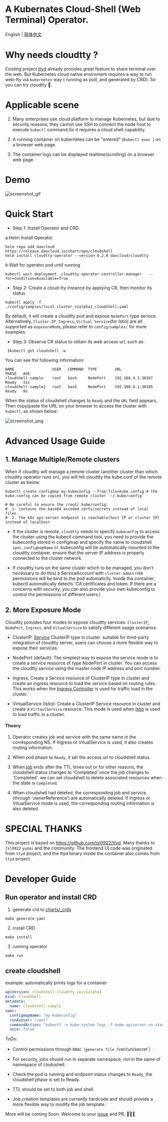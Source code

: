 # A Kubernates Cloud-Shell (Web Terminal) Operator.

English | [简体中文](https://github.com/cloudtty/cloudtty/blob/main/README_zh.md)

# Why needs cloudtty ?

Existing project [ttyd](https://github.com/tsl0922/ttyd) already provides great feature to share terminal over the web.
But Kubernetes cloud native enviroment requires a way to run web-tty via `kubernetes` way ( running as pod, and generated by CRD).
So you can try cloudtty :tada:.

# Applicable scene

1. Many enterprises use cloud platform to manage Kubernetes, but due to security reasons, they cannot use SSH to connect the node host to execute `kubectl` command.So it requires a cloud shell capability.

2. A running container on kubernetes can be "entered" (`Kubectl exec `) on a browser web page.

3. The container logs can be displayed realtime(scrolling) on a browser web page.

# Demo

![screenshot_gif](https://github.com/cloudtty/cloudtty/raw/main/docs/snapshot.gif)

# Quick Start

- Step 1: Install Operator and CRD

 a.Helm Install Operator
```
helm repo add daocloud  https://release.daocloud.io/chartrepo/cloudshell
helm install cloudtty-operator --version 0.2.0 daocloud/cloudtty
```

 b.Wait for operator pod until running
```
kubectl wait deployment  cloudtty-operator-controller-manager   --for=condition=Available=True
```


- Step 2: Create a cloud-tty instance by applying CR, then monitor its status
```
kubectl apply -f ./config/samples/local_cluster_v1alpha1_cloudshell.yaml
```

By default, it will create a cloudtty pod and expose `NodePort` type service.
Alternatively, `Cluster-IP`, `Ingress`, `Virtual Service`(for Istio) are all supported as `exposureMode`, please refer to `config/samples/` for more examples.

- Step 3: Observe CR status to obtain its web access url, such as:

```
 $kubectl get cloudshell -w
```

You can see the following information:

```shell
NAME                 USER   COMMAND  TYPE        URL                 PHASE   AGE
cloudshell-sample    root   bash     NodePort    192.168.4.1:30167   Ready   31s
cloudshell-sample2   root   bash     NodePort    192.168.4.1:30385   Ready   9s
```

When the status of cloudshell changes to `Ready` and the `URL` field appears, Then copy/paste the URL on your browser to access the cluster with `kubectl`, as shown below:

![screenshot_png](https://github.com/cloudtty/cloudtty/raw/main/docs/snapshot.png)


# Advanced Usage Guide

## 1. Manage Multiple/Remote clusters

When if cloudtty will manage a remote cluster (another cluster than which cloudtty operator runs on), you will tell cloudtty the kube.conf of the remote cluster as below:

```
kubectl create configmap my-kubeconfig --from-file=kube.config # the kube.config can be copied from remote cluster `~/.kube/config`

# Be careful to ensure the /root/.kube/config:
#  1. contains the base64 encoded certs/secrets instead of local files.
#  2. the k8s api-server endpoint is reachable(host IP or cluster IP) instead of localhost
```

* If the cluster is remote, `cloudtty` needs to specify `kubeconfig` to access the cluster using the kubectl command tool. you need to provide the kubeconfig stored in configmap and specify the name to cloudshell `spec.configmapName` cr. kubeconfig will be automatically mounted to the cloudtty container. ensure that the server IP address is properly connected to the cluster network.

* If cloudtty runs on the same cluster which to be managed, you don't necessary to do this( a ServiceAccount with `cluster-admin` role permissions will be bind to the pod automaticlly. Inside the container, kubectl automatically detects 'CA'certificates and token. If there are a concerns with security, you can also provide your own kubeconfig to control the permissions of different users.)

## 2. More Exposure Mode

Cloudtty provides four modes to expose cloudtty services: `ClusterIP`, `NodePort`, `Ingress`, and `VitualService` to satisfy different usage scenarios:

* ClusterIP: [Service](https://kubernetes.io/docs/concepts/services-networking/service/) ClusterIP type in cluster. suitable for third-party integration of cloudtty server, users can choose a more flexible way to expose their services.

* NodePort (default): The simplest way to expose the service mode is to create a service resource of type NodePort in cluster. You can access the cloudtty service using the master node IP address and port number.

* Ingress: Create a Service resource of ClusterIP type in cluster and create an ingress resource to load the service based on routing rules. This works when the [Ingress Controller](https://kubernetes.io/docs/concepts/services-networking/ingress-controllers/) is used for traffic load in the cluster.

* VirtualService (Istio): Create a ClusterIP Service resource in cluster and create a `VirtaulService` resource. This mode is used when [Istio](https://github.com/istio/istio) is used to load traffic in a cluster.

#### Theory

1. Operator creates job and service with the same name in the corresponding NS. If Ingress or VitualService is used, it also creates routing information.

2. When pod phase to `Ready`, it set the access url to cloudshell status.

3. When [job](https://kubernetes.io/docs/concepts/workloads/controllers/job/) ends after the TTL times out or for other reasons, the cloudshell status changes to 'Completed' once the job changes to 'Completed'. we can set cloudshell to delete associated resources when the state is `Completed`.

4. When cloudshell had deleted, the corresponding job and service (through 'ownerReference') are automatically deleted. If Ingress or VitualService mode is used, the corresponding routing information is also deleted.

# SPECIAL THANKS
This project is based on https://github.com/tsl0922/ttyd. Many thanks to `tsl0922` `yudai` and the community.
The frontend UI code was originated from `ttyd` project, and the ttyd binary inside the container also comes from `ttyd` project.

# Developer Guide

## Run operator and install CRD
  
1. generate crd to [charts/_crds]()

```shell
make generate-yaml
```

2. install CRD

```shell
make install
```
  
3. running operator

  ```shell
make run
  ```
 
## create cloudshell

example: automatically prints logs for a container

```yaml
apiVersion: cloudshell.cloudtty.io/v1alpha1
kind: CloudShell
metadata:
  name: cloudshell-sample
spec:
  configmapName: "my-kubeconfig"
  runAsUser: "root"
  commandAction: "kubectl -n kube-system logs -f kube-apiserver-cn-stack"
  once: false
```

ToDo:

- Control permissions through `RBAC（generate file `/var/run/secret`）.

- For security, jobs should run in separate namespace, not in the same of namespace of clodushell.

- Check the pod is running and endpoint status changes to `Ready`, the cloudshell phase is set to Ready.

- TTL should be set to both job and shell.

- Job creation templates are currently hardcode and should provide a more flexible way to modify the job template.

More will be coming Soon. Welcome to your [issue](https://github.com/cloudtty/cloudtty/issues) and PR. 🎉🎉🎉
